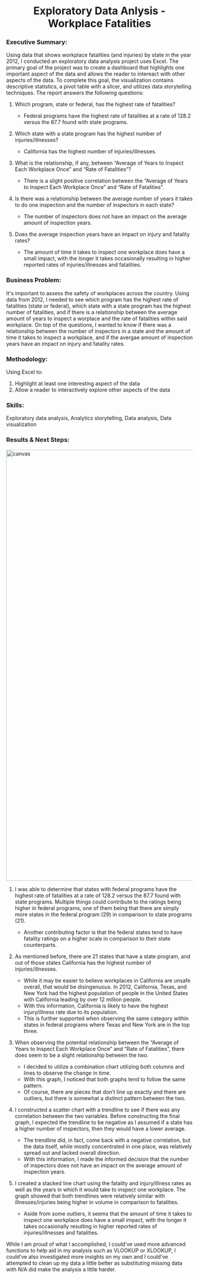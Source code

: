 <h1 align='center'>Exploratory Data Anlysis - Workplace Fatalities</h1>

### Executive Summary:
Using data that shows workplace fatalities (and injuries) by state in the year 2012, I conducted an exploratory data analysis project uses Excel. The primary goal of the project was to create a dashboard that highlights one important aspect of the data and allows the reader to intereact with other aspects of the data. To complete this goal, the visualization contains descriptive statistics, a pivot table with a slicer, and utilizes data storytelling techniques. The report answers the following questions:
  1. Which program, state or federal, has the highest rate of fatalities?
     - Federal programs have the highest rate of fatalities at a rate of 128.2 versus the 87.7 found with state programs.
  
  2. Which state with a state program has the highest number of injuries/illnesses?
     - California has the highest number of injuries/illnesses.
  
  3. What is the relationship, if any, between “Average of Years to Inspect Each Workplace Once” and “Rate of Fatalities”?
     - There is a slight positive correlation between the “Average of Years to Inspect Each Workplace Once” and “Rate of Fatalities”.
 
  4. Is there was a relationship between the average number of years it takes to do one inspection and the number of inspectors in each state?
     - The number of inspectors does not have an impact on the average amount of inspection years.
  
  5. Does the average inspection years have an impact on injury and fatality rates?
     - The amount of time it takes to inspect one workplace does have a small impact, with the longer it takes occasionally resulting in higher reported rates of injuries/illnesses and fatalities.

### Business Problem:
It's important to assess the safety of workplaces across the country. Using data from 2012, I needed to see which program has the highest rate of fatalities (state or federal), which state with a state program has the highest number of fatalities, and if there is a relationship between the average amount of years to inspect a worplace and the rate of fatalities within said workplace. On top of the questions, I wanted to know if there was a relationship between the number of inspectors in a state and the amount of time it takes to inspect a workplace, and if the avergae amount of inspection years have an impact on injury and fatality rates.

### Methodology:
Using Excel to:
1. Highlight at least one interesting aspect of the data
2. Allow a reader to interactively explore other aspects of the data

### Skills:
Exploratory data analysis, Analytics storytelling, Data analysis, Data visualization

### Results & Next Steps:
<img width="1327" height="1161" alt="canvas" src="https://github.com/user-attachments/assets/81014f3f-c55f-409f-a04a-6009ba6f04f6" />

1. I was able to determine that states with federal programs have the highest rate of fatalities at a rate of 128.2 versus the 87.7 found with state programs. Multiple things could contribute to the ratings being higher in federal programs, one of them being that there are simply more states in the federal program (29) in comparison to state programs (21).
   - Another contributing factor is that the federal states tend to have fatality ratings on a higher scale in comparison to their state counterparts.

2. As mentioned before, there are 21 states that have a state program, and out of those states California has the highest number of injuries/illnesses.
   - While it may be easier to believe workplaces in California are unsafe overall, that would be disingenuous. In 2012, California, Texas, and New York had the highest population of people in the United States with California leading by over 12 million people.
   - With this information, California is likely to have the highest injury/illness rate due to its population.
   - This is further supported when observing the same category within states in federal programs where Texas and New York are in the top three.

3. When observing the potential relationship between the “Average of Years to Inspect Each Workplace Once” and “Rate of Fatalities”, there does seem to be a slight relationship between the two.
   - I decided to utilize a combination chart utilizing both columns and lines to observe the change in time.
   - With this graph, I noticed that both graphs tend to follow the same pattern.
   - Of course, there are pieces that don’t line up exactly and there are outliers, but there is somewhat a distinct pattern between the two.

4. I constructed a scatter chart with a trendline to see if there was any correlation between the two variables. Before constructing the final graph, I expected the trendline to be negative as I assumed if a state has a higher number of inspectors, then they would have a lower average.
   - The trendline did, in fact, come back with a negative correlation, but the data itself, while mostly concentrated in one place, was relatively spread out and lacked overall direction.
   - With this information, I made the informed decision that the number of inspectors does not have an impact on the average amount of inspection years.

5. I created a stacked line chart using the fatality and injury/illness rates as well as the years in which it would take to inspect one workplace. The graph showed that both trendlines were relatively similar with illnesses/injuries being higher in volume in comparison to fatalities.
   - Aside from some outliers, it seems that the amount of time it takes to inspect one workplace does have a small impact, with the longer it takes occasionally resulting in higher reported rates of injuries/illnesses and fatalities.

While I am proud of what I accomplished, I could’ve used more advanced functions to help aid in my analysis such as VLOOKUP or XLOOKUP, I could’ve also investigated more insights on my own and I could’ve attempted to clean up my data a little better as substituting missing data with N/A did make the analysis a little harder.

